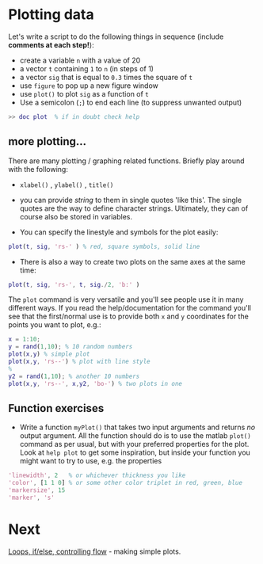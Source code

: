 # Plotting data

Let's write a script to do the following things in sequence (include **comments at each step!**):

+  create a variable ``n`` with a value of 20
+  a vector ``t`` containing ``1`` to ``n`` (in steps of 1)
+  a vector ``sig`` that is equal to ``0.3`` times the square of ``t``
+  use ``figure`` to pop up a new figure window
+  use ``plot()`` to plot ``sig`` as a function of ``t``
+ Use a semicolon (``;``) to end each line (to suppress unwanted output)


```matlab
>> doc plot  % if in doubt check help
```


## more plotting...

There are many plotting / graphing related functions. Briefly play around with the following:

- ``xlabel()`` , ``ylabel()`` , ``title()``
- you can provide *string* to them in single quotes 'like this'. The single quotes are the way to define character strings. Ultimately, they can of course also be stored in variables.

- You can specify the linestyle and symbols for the plot easily:
```matlab
plot(t, sig, 'rs-' ) % red, square symbols, solid line
```

- There is also a way to create two plots on the same axes at the same time:
```matlab
plot(t, sig, 'rs-', t, sig./2, 'b:' )
```

The ``plot`` command is very versatile and you'll see people use it in many different ways. If you read the help/documentation for the command you'll see that the first/normal use is to provide both ``x`` and ``y`` coordinates for the points you want to plot, e.g.:

```matlab
x = 1:10;
y = rand(1,10); % 10 random numbers
plot(x,y) % simple plot
plot(x,y, 'rs--') % plot with line style
%
y2 = rand(1,10); % another 10 numbers
plot(x,y, 'rs--', x,y2, 'bo-') % two plots in one
```

## Function exercises

- Write a function ``myPlot()`` that takes two input arguments and returns *no* output argument. All the function should do is to use the matlab ``plot()`` command as per usual, but with your preferred properties for the plot. Look at ``help plot`` to get some inspiration, but inside your function you might want to try to use, e.g. the properties

```matlab
'linewidth', 2   % or whichever thickness you like
'color', [1 1 0] % or some other color triplet in red, green, blue
'markersize', 15
'marker', 's'

```


# Next

[Loops, if/else, controlling flow](06-loopsAndControls.md) - making simple plots.
